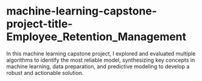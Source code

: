 # machine-learning-capstone-project-title-Employee_Retention_Management
In this machine learning capstone project, I explored and evaluated multiple algorithms to identify the most reliable model, synthesizing key concepts in machine learning, data preparation, and predictive modeling to develop a robust and actionable solution.
